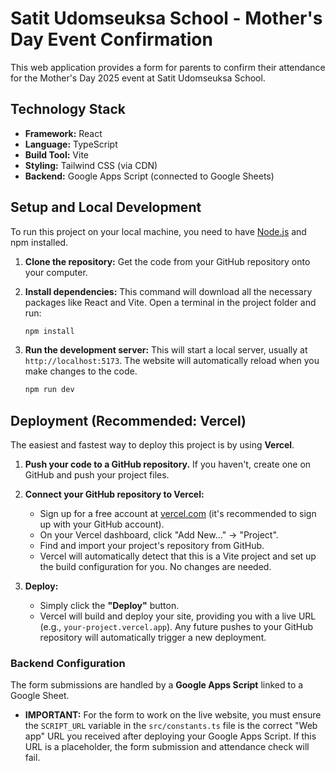 # Satit Udomseuksa School - Mother's Day Event Confirmation

This web application provides a form for parents to confirm their attendance for the Mother's Day 2025 event at Satit Udomseuksa School.

## Technology Stack

- **Framework:** React
- **Language:** TypeScript
- **Build Tool:** Vite
- **Styling:** Tailwind CSS (via CDN)
- **Backend:** Google Apps Script (connected to Google Sheets)

## Setup and Local Development

To run this project on your local machine, you need to have [Node.js](https://nodejs.org/) and npm installed.

1.  **Clone the repository:**
    Get the code from your GitHub repository onto your computer.

2.  **Install dependencies:**
    This command will download all the necessary packages like React and Vite. Open a terminal in the project folder and run:
    ```bash
    npm install
    ```

3.  **Run the development server:**
    This will start a local server, usually at `http://localhost:5173`. The website will automatically reload when you make changes to the code.
    ```bash
    npm run dev
    ```

## Deployment (Recommended: Vercel)

The easiest and fastest way to deploy this project is by using **Vercel**.

1.  **Push your code to a GitHub repository.** If you haven't, create one on GitHub and push your project files.

2.  **Connect your GitHub repository to Vercel:**
    - Sign up for a free account at [vercel.com](https://vercel.com) (it's recommended to sign up with your GitHub account).
    - On your Vercel dashboard, click "Add New..." -> "Project".
    - Find and import your project's repository from GitHub.
    - Vercel will automatically detect that this is a Vite project and set up the build configuration for you. No changes are needed.

3.  **Deploy:**
    - Simply click the **"Deploy"** button.
    - Vercel will build and deploy your site, providing you with a live URL (e.g., `your-project.vercel.app`). Any future pushes to your GitHub repository will automatically trigger a new deployment.

### Backend Configuration

The form submissions are handled by a **Google Apps Script** linked to a Google Sheet.

- **IMPORTANT:** For the form to work on the live website, you must ensure the `SCRIPT_URL` variable in the `src/constants.ts` file is the correct "Web app" URL you received after deploying your Google Apps Script. If this URL is a placeholder, the form submission and attendance check will fail.
